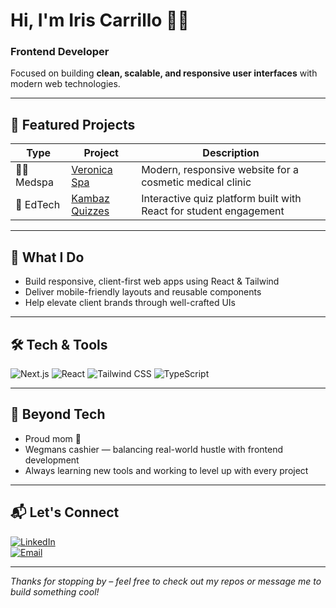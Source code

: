 # Hi, I'm Iris Carrillo 👋🏼

### **Frontend Developer**  
Focused on building **clean, scalable, and responsive user interfaces** with modern web technologies.

---

## 🚀 Featured Projects  

| Type   | Project                                             | Description                                                        |
|--------|-----------------------------------------------------|--------------------------------------------------------------------|
| 🧖‍♀️ Medspa | [Veronica Spa](https://github.com/irisjc13/vero-spa) | Modern, responsive website for a cosmetic medical clinic           |
| 📝 EdTech | [Kambaz Quizzes](https://github.com/irisjc13/kambaz-react-web-app) | Interactive quiz platform built with React for student engagement |

---

## 💼 What I Do

- Build responsive, client-first web apps using React & Tailwind  
- Deliver mobile-friendly layouts and reusable components  
- Help elevate client brands through well-crafted UIs

---

## 🛠️ Tech & Tools

![Next.js](https://img.shields.io/badge/Next.js-000?style=flat-square&logo=nextdotjs&logoColor=white)
![React](https://img.shields.io/badge/React-20232A?style=flat-square&logo=react&logoColor=61DAFB)
![Tailwind CSS](https://img.shields.io/badge/Tailwind-38B2AC?style=flat-square&logo=tailwind-css&logoColor=white)
![TypeScript](https://img.shields.io/badge/TypeScript-3178C6?style=flat-square&logo=typescript&logoColor=white)

---

## 🎨 Beyond Tech

- Proud mom 💙  
- Wegmans cashier — balancing real-world hustle with frontend development  
- Always learning new tools and working to level up with every project

---

## 📬 Let's Connect

[![LinkedIn](https://img.shields.io/badge/LinkedIn-Connect-blue?style=flat-square&logo=linkedin)](https://www.linkedin.com/in/iriscarrillo/)  
[![Email](https://img.shields.io/badge/Email-carrillo.iris2020@gmail.com-red?style=flat-square&logo=gmail)](mailto:carrillo.iris2020@gmail.com)  

---

_Thanks for stopping by – feel free to check out my repos or message me to build something cool!_
